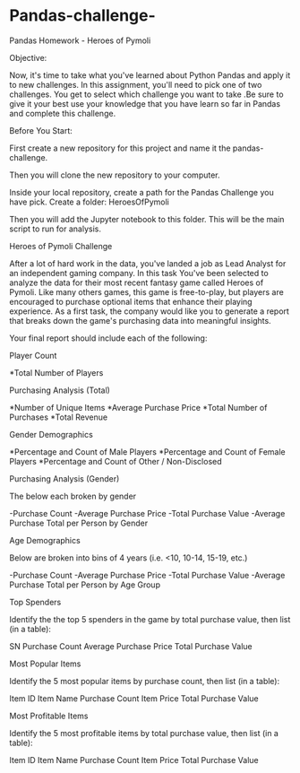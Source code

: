 # Pandas-challenge-
Pandas Homework - Heroes of Pymoli

Objective:

Now, it's time to take what you've learned about Python Pandas and apply it to new challenges. In this assignment, you'll need to pick one of two challenges. You get to select which challenge you  want to take .Be sure to give it your best use your knowledge that you have learn so far in Pandas and complete this challenge.


Before You Start:


First create a new repository for this project and name it the pandas-challenge. 


Then you will clone the new repository to your computer.


Inside your local repository, create a path for the Pandas Challenge you have pick. Create a folder: HeroesOfPymoli 


Then you will add the Jupyter notebook to this folder. This will be the main script to run for analysis.


Heroes of Pymoli Challenge

After a lot of hard work in the data, you've landed a job as Lead Analyst for an independent gaming company. In this task You've been selected to analyze the data for their most recent fantasy game called Heroes of Pymoli.
Like many others games, this game is free-to-play, but players are encouraged to purchase optional items that enhance their playing experience. As a first task, the company would like you to generate a report that breaks down the game's purchasing data into meaningful insights.

Your final report should include each of the following:

Player Count

*Total Number of Players



Purchasing Analysis (Total)

*Number of Unique Items
*Average Purchase Price
*Total Number of Purchases
*Total Revenue


Gender Demographics

*Percentage and Count of Male Players
*Percentage and Count of Female Players
*Percentage and Count of Other / Non-Disclosed



Purchasing Analysis (Gender)

The below each broken by gender

-Purchase Count
-Average Purchase Price
-Total Purchase Value
-Average Purchase Total per Person by Gender




Age Demographics

Below are broken into bins of 4 years (i.e. <10, 10-14, 15-19, etc.)

-Purchase Count
-Average Purchase Price
-Total Purchase Value
-Average Purchase Total per Person by Age Group




Top Spenders

Identify the the top 5 spenders in the game by total purchase value, then list (in a table):

SN
Purchase Count
Average Purchase Price
Total Purchase Value




Most Popular Items

Identify the 5 most popular items by purchase count, then list (in a table):

Item ID
Item Name
Purchase Count
Item Price
Total Purchase Value




Most Profitable Items

Identify the 5 most profitable items by total purchase value, then list (in a table):

Item ID
Item Name
Purchase Count
Item Price
Total Purchase Value





